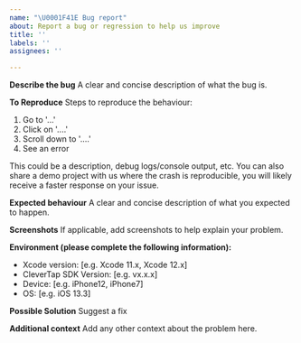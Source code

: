 ```yaml
---
name: "\U0001F41E Bug report"
about: Report a bug or regression to help us improve
title: ''
labels: ''
assignees: ''

---
```


**Describe the bug**
A clear and concise description of what the bug is.

**To Reproduce**
Steps to reproduce the behaviour:
1. Go to '...'
2. Click on '....'
3. Scroll down to '....'
4. See an error

This could be a description, debug logs/console output, etc. You can also share a demo project with us where the crash is reproducible, you will likely receive a faster response on your issue.

**Expected behaviour**
A clear and concise description of what you expected to happen.

**Screenshots**
If applicable, add screenshots to help explain your problem.

**Environment (please complete the following information):**
 - Xcode version: [e.g. Xcode 11.x, Xcode 12.x]
 - CleverTap SDK Version: [e.g. vx.x.x]
 - Device: [e.g. iPhone12, iPhone7]
 - OS: [e.g. iOS 13.3]

**Possible Solution**
Suggest a fix

**Additional context**
Add any other context about the problem here.
